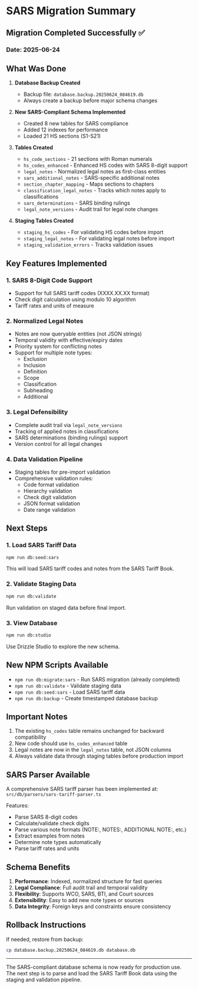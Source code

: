 # SARS Migration Summary

## Migration Completed Successfully ✅

### Date: 2025-06-24

## What Was Done

1. **Database Backup Created**
   - Backup file: `database.backup.20250624_084619.db`
   - Always create a backup before major schema changes

2. **New SARS-Compliant Schema Implemented**
   - Created 8 new tables for SARS compliance
   - Added 12 indexes for performance
   - Loaded 21 HS sections (S1-S21)

3. **Tables Created**
   - `hs_code_sections` - 21 sections with Roman numerals
   - `hs_codes_enhanced` - Enhanced HS codes with SARS 8-digit support
   - `legal_notes` - Normalized legal notes as first-class entities
   - `sars_additional_notes` - SARS-specific additional notes
   - `section_chapter_mapping` - Maps sections to chapters
   - `classification_legal_notes` - Tracks which notes apply to classifications
   - `sars_determinations` - SARS binding rulings
   - `legal_note_versions` - Audit trail for legal note changes

4. **Staging Tables Created**
   - `staging_hs_codes` - For validating HS codes before import
   - `staging_legal_notes` - For validating legal notes before import
   - `staging_validation_errors` - Tracks validation issues

## Key Features Implemented

### 1. SARS 8-Digit Code Support
- Support for full SARS tariff codes (XXXX.XX.XX format)
- Check digit calculation using modulo 10 algorithm
- Tariff rates and units of measure

### 2. Normalized Legal Notes
- Notes are now queryable entities (not JSON strings)
- Temporal validity with effective/expiry dates
- Priority system for conflicting notes
- Support for multiple note types:
  - Exclusion
  - Inclusion
  - Definition
  - Scope
  - Classification
  - Subheading
  - Additional

### 3. Legal Defensibility
- Complete audit trail via `legal_note_versions`
- Tracking of applied notes in classifications
- SARS determinations (binding rulings) support
- Version control for all legal changes

### 4. Data Validation Pipeline
- Staging tables for pre-import validation
- Comprehensive validation rules:
  - Code format validation
  - Hierarchy validation
  - Check digit validation
  - JSON format validation
  - Date range validation

## Next Steps

### 1. Load SARS Tariff Data
```bash
npm run db:seed:sars
```
This will load SARS tariff codes and notes from the SARS Tariff Book.

### 2. Validate Staging Data
```bash
npm run db:validate
```
Run validation on staged data before final import.

### 3. View Database
```bash
npm run db:studio
```
Use Drizzle Studio to explore the new schema.

## New NPM Scripts Available

- `npm run db:migrate:sars` - Run SARS migration (already completed)
- `npm run db:validate` - Validate staging data
- `npm run db:seed:sars` - Load SARS tariff data
- `npm run db:backup` - Create timestamped database backup

## Important Notes

1. The existing `hs_codes` table remains unchanged for backward compatibility
2. New code should use `hs_codes_enhanced` table
3. Legal notes are now in the `legal_notes` table, not JSON columns
4. Always validate data through staging tables before production import

## SARS Parser Available

A comprehensive SARS tariff parser has been implemented at:
`src/db/parsers/sars-tariff-parser.ts`

Features:
- Parse SARS 8-digit codes
- Calculate/validate check digits
- Parse various note formats (NOTE:, NOTES:, ADDITIONAL NOTE:, etc.)
- Extract examples from notes
- Determine note types automatically
- Parse tariff rates and units

## Schema Benefits

1. **Performance**: Indexed, normalized structure for fast queries
2. **Legal Compliance**: Full audit trail and temporal validity
3. **Flexibility**: Supports WCO, SARS, BTI, and Court sources
4. **Extensibility**: Easy to add new note types or sources
5. **Data Integrity**: Foreign keys and constraints ensure consistency

## Rollback Instructions

If needed, restore from backup:
```bash
cp database.backup.20250624_084619.db database.db
```

---

The SARS-compliant database schema is now ready for production use. The next step is to parse and load the SARS Tariff Book data using the staging and validation pipeline.